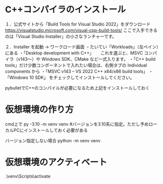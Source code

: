 # C++コンパイラのインストール
１．公式サイトから「Build Tools for Visual Studio 2022」をダウンロード
    https://visualstudio.microsoft.com/visual-cpp-build-tools/
    ここで入手できるのは「Visual Studio Installer」の小さなランチャーです。

２．Installer を起動 → ワークロード画面
    ・たいてい「Workloads」（左ペイン）にある
        ・「Desktop development with C++」
        　 これを選ぶと、MSVC コンパイラ（v143〜）や Windows SDK、CMake など一式入ります。
    ・「C++ build tools」だけ少数コンポーネントで入れたい場合は、右側タブの Individual components から
        ・「MSVC v143 – VS 2022 C++ x64/x86 build tools」
        ・「Windows 10 SDK」
        をチェックしてインストールしてください。

pybulletでC++のコンパイルが必要になるため上記をインストールしておく

# 仮想環境の作り方
cmd上で
py -3.10 -m venv venv   #バージョンを3.10系に指定。ただし予めローカルPCにインストールしておく必要がある

バージョン指定しない場合
python -m venv venv 

# 仮想環境のアクティベート
.\venv\Scripts\activate


